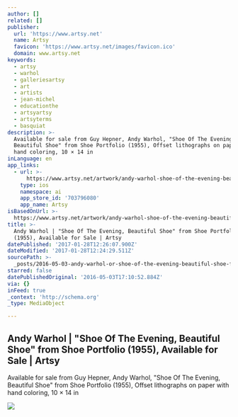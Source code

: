```yaml
---
author: []
related: []
publisher:
  url: 'https://www.artsy.net'
  name: Artsy
  favicon: 'https://www.artsy.net/images/favicon.ico'
  domain: www.artsy.net
keywords:
  - artsy
  - warhol
  - galleriesartsy
  - art
  - artists
  - jean-michel
  - educationthe
  - artsyartsy
  - artsyterms
  - basquiat
description: >-
  Available for sale from Guy Hepner, Andy Warhol, "Shoe Of The Evening,
  Beautiful Shoe" from Shoe Portfolio (1955), Offset lithographs on paper with
  hand coloring, 10 × 14 in
inLanguage: en
app_links:
  - url: >-
      https://www.artsy.net/artwork/andy-warhol-shoe-of-the-evening-beautiful-shoe-from-shoe-portfolio
    type: ios
    namespace: ai
    app_store_id: '703796080'
    app_name: Artsy
isBasedOnUrl: >-
  https://www.artsy.net/artwork/andy-warhol-shoe-of-the-evening-beautiful-shoe-from-shoe-portfolio
title: >-
  Andy Warhol | "Shoe Of The Evening, Beautiful Shoe" from Shoe Portfolio
  (1955), Available for Sale | Artsy
datePublished: '2017-01-28T12:26:07.900Z'
dateModified: '2017-01-28T12:24:29.511Z'
sourcePath: >-
  _posts/2016-05-03-andy-warhol-or-shoe-of-the-evening-beautiful-shoe-from-sho.md
starred: false
datePublishedOriginal: '2016-05-03T17:10:52.884Z'
via: {}
inFeed: true
_context: 'http://schema.org'
_type: MediaObject

---
```

<article style=""><h1>Andy Warhol | "Shoe Of The Evening, Beautiful Shoe" from Shoe Portfolio (1955), Available for Sale | Artsy</h1><p>Available for sale from Guy Hepner, Andy Warhol, "Shoe Of The Evening, Beautiful Shoe" from Shoe Portfolio (1955), Offset lithographs on paper with hand coloring, 10 × 14 in</p><img src="https://d32dm0rphc51dk.cloudfront.net/0gFCvilOjOYgReqbN22pEw/large.jpg" /></article>